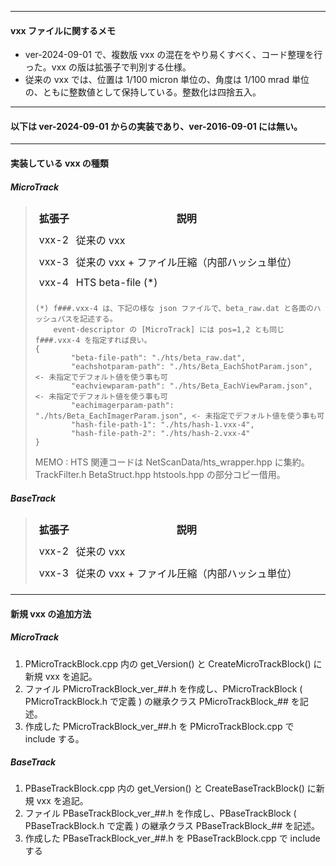 <style>
table { border-collapse: collapse; }
th,td { border: 1px solid #fff; padding: 5px; }
</style>

---
#### vxx ファイルに関するメモ
+ ver-2024-09-01 で、複数版 vxx の混在をやり易くすべく、コード整理を行った。vxx の版は拡張子で判別する仕様。  
+ 従来の vxx では、位置は 1/100 micron 単位の、角度は 1/100 mrad 単位の、ともに整数値として保持している。整数化は四捨五入。  
---
#### 以下は ver-2024-09-01 からの実装であり、ver-2016-09-01 には無い。
---
#### 実装している vxx の種類

##### MicroTrack
>
>  | 拡張子 | 説明 |
>  |----|----|
>  | vxx-2 | 従来の vxx |
>  | vxx-3 | 従来の vxx + ファイル圧縮（内部ハッシュ単位） |
>  | vxx-4 | HTS beta-file (*) |  
>
> ```
> (*) f###.vxx-4 は、下記の様な json ファイルで、beta_raw.dat と各面のハッシュパスを記述する。
>     event-descriptor の [MicroTrack] には pos=1,2 とも同じ f###.vxx-4 を指定すれば良い。
> {
>         "beta-file-path": "./hts/beta_raw.dat",
>         "eachshotparam-path": "./hts/Beta_EachShotParam.json", <- 未指定でデフォルト値を使う事も可
>         "eachviewparam-path": "./hts/Beta_EachViewParam.json", <- 未指定でデフォルト値を使う事も可
>         "eachimagerparam-path": "./hts/Beta_EachImagerParam.json", <- 未指定でデフォルト値を使う事も可
>         "hash-file-path-1": "./hts/hash-1.vxx-4",
>         "hash-file-path-2": "./hts/hash-2.vxx-4"
> }
> ```
> MEMO : HTS 関連コードは NetScanData/hts_wrapper.hpp に集約。TrackFilter.h BetaStruct.hpp htstools.hpp の部分コピー借用。  

##### BaseTrack
>
>  | 拡張子 | 説明 |
>  |----|----|
>  | vxx-2 | 従来の vxx |
>  | vxx-3 | 従来の vxx + ファイル圧縮（内部ハッシュ単位） |

---

#### 新規 vxx の追加方法 

##### MicroTrack
 1. PMicroTrackBlock.cpp 内の get_Version() と CreateMicroTrackBlock() に新規 vxx を追記。　
 2. ファイル PMicroTrackBlock_ver_##.h を作成し、PMicroTrackBlock ( PMicroTrackBlock.h で定義 ) の継承クラス PMicroTrackBlock_## を記述。
 3. 作成した PMicroTrackBlock_ver_##.h を PMicroTrackBlock.cpp で include する。


##### BaseTrack
 1. PBaseTrackBlock.cpp 内の get_Version() と CreateBaseTrackBlock() に新規 vxx を追記。
 2. ファイル PBaseTrackBlock_ver_##.h を作成し、PBaseTrackBlock ( PBaseTrackBlock.h で定義 ) の継承クラス PBaseTrackBlock_## を記述。
 3. 作成した PBaseTrackBlock_ver_##.h を PBaseTrackBlock.cpp で include する

